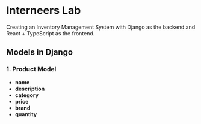 # Interneers Lab

Creating an Inventory Management System with Django as the backend and React + TypeScript as the frontend.

## Models in Django

### 1. Product Model
   - **name**
   - **description**
   - **category**
   - **price**
   - **brand**
   - **quantity**
